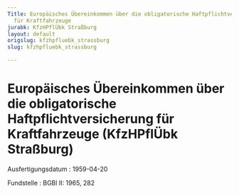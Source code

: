 ```yaml
---
Title: Europäisches Übereinkommen über die obligatorische Haftpflichtversicherung
  für Kraftfahrzeuge
jurabk: KfzHPflÜbk Straßburg
layout: default
origslug: kfzhpfluebk_strassburg
slug: kfzhpfluebk_strassburg

---
```


# Europäisches Übereinkommen über die obligatorische Haftpflichtversicherung für Kraftfahrzeuge (KfzHPflÜbk Straßburg)

Ausfertigungsdatum
:   1959-04-20

Fundstelle
:   BGBl II: 1965, 282

